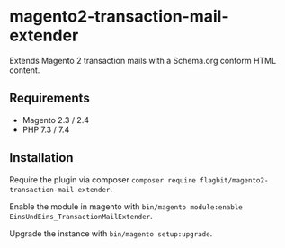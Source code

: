 # magento2-transaction-mail-extender
Extends Magento 2 transaction mails with a Schema.org conform HTML content.

## Requirements
 - Magento 2.3 / 2.4
 - PHP 7.3 / 7.4

## Installation
Require the plugin via composer `composer require flagbit/magento2-transaction-mail-extender`.

Enable the module in magento with `bin/magento module:enable EinsUndEins_TransactionMailExtender`.

Upgrade the instance with `bin/magento setup:upgrade`.
